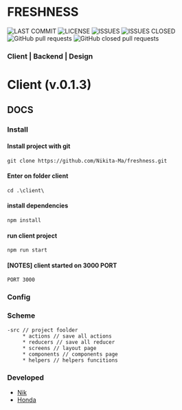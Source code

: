 # FRESHNESS
![LAST COMMIT](https://img.shields.io/github/last-commit/Nikita-Ma/freshness/dev?style=for-the-badge)
![LICENSE](https://img.shields.io/npm/l/freshness?style=for-the-badge)
![ISSUES](https://img.shields.io/github/issues/NIkita-Ma/freshness?style=for-the-badge)
![ISSUES CLOSED](https://img.shields.io/github/issues-closed/Nikita-Ma/freshness?style=for-the-badge)
![GitHub pull requests](https://img.shields.io/github/issues-pr/Nikita-Ma/freshness?style=for-the-badge)
![GitHub closed pull requests](https://img.shields.io/github/issues-pr-closed-raw/Nikita-Ma/freshness?style=for-the-badge)
### Client | Backend | Design

# Client (v.0.1.3)

## DOCS

### Install

#### Install project with git

`git clone https://github.com/Nikita-Ma/freshness.git
`

#### Enter on folder client

`cd .\client\ `

#### install dependencies

`npm install`

#### run client project

`npm run start`

#### [NOTES] client started on 3000 PORT

`PORT 3000`

### Config

### Scheme

```
-src // project foolder
     * actions // save all actions
     * reducers // save all reducer
     * screens // layout page
     * components // components page
     * helpers // helpers funcitions
```

### Developed

- [Nik](https://github.com/Nikita-Ma)
- [Honda](https://github.com/hondocha)
